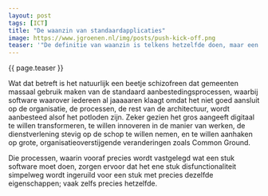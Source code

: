 ```yaml
---
layout: post
tags: [ICT]
title: "De waanzin van standaardapplicaties"
image: https://www.jgroenen.nl/img/posts/push-kick-off.png
teaser: '"De definitie van waanzin is telkens hetzelfde doen, maar een andere uitkomst verwachten." Schijnbaar een uitspraak van Albert Einstein, al wordt dat tegenwoordig van elke diepzinnige uitspraak beweerd. Maar goed, in ieder geval lijkt mij hier een diepe waarheid achter schuilgaan.'
---
```

{{ page.teaser }}

Wat dat betreft is het natuurlijk een beetje schizofreen dat gemeenten massaal gebruik maken van de standaard aanbestedingsprocessen, waarbij software waarover iedereen al jaaaaaren klaagt omdat het niet goed aansluit op de organisatie, de processen, de rest van de architectuur, wordt aanbesteed alsof het potloden zijn. Zeker gezien het gros aangeeft digitaal te willen transformeren, te willen innoveren in de manier van werken, de dienstverlening stevig op de schop te willen nemen, en te willen aanhaken op grote, organisatieoverstijgende veranderingen zoals Common Ground.

Die processen, waarin vooraf precies wordt vastgelegd wat een stuk software moet doen, zorgen ervoor dat het ene stuk disfunctionaliteit simpelweg wordt ingeruild voor een stuk met precies dezelfde eigenschappen; vaak zelfs precies hetzelfde.